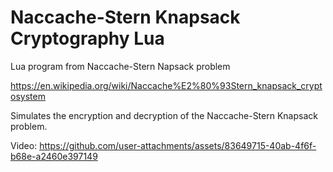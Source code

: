 # Naccache-Stern Knapsack Cryptography Lua
 Lua program from Naccache-Stern Napsack problem

https://en.wikipedia.org/wiki/Naccache%E2%80%93Stern_knapsack_cryptosystem

Simulates the encryption and decryption of the Naccache-Stern Knapsack problem. 

Video:
https://github.com/user-attachments/assets/83649715-40ab-4f6f-b68e-a2460e397149
